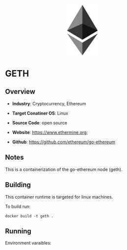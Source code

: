 <p align="center">
  <img src="https://github.com/GoHypernet/Galileo-Mission-Frameworks/blob/ethminer/ethereum.png" width="100">
</p>

# GETH

## Overview
- **Industry**: Cryptocurrency, Ethereum

- **Target Conatiner OS**: Linux

- **Source Code**: open source

- **Website**: https://www.ethermine.org;

- **Github**: https://github.com/ethereum/go-ethereum

## Notes
This is a containerization of the go-ethereum node (geth). 

## Building

This container runtime is targeted for linux machines.

To build run:

```
docker build -t geth .
```

## Running
Environment varaibles:
